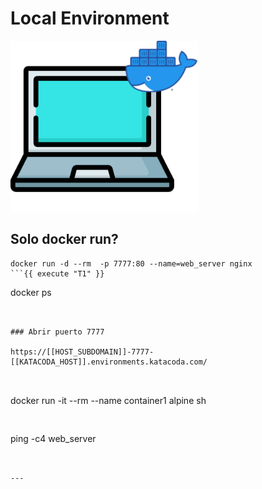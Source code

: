 # Local Environment

<img src="./assets/single-engine.png" class="center" alt="About me" style="width:300px;">

## Solo docker run?


```
docker run -d --rm  -p 7777:80 --name=web_server nginx
```{{ execute "T1" }}

```
docker ps
```{{ execute "T1" }}


### Abrir puerto 7777

https://[[HOST_SUBDOMAIN]]-7777-[[KATACODA_HOST]].environments.katacoda.com/



```
docker run -it --rm --name container1 alpine sh
```{{ execute "T2" }}


```
ping -c4 web_server
```{{ execute "T2" }}


---

